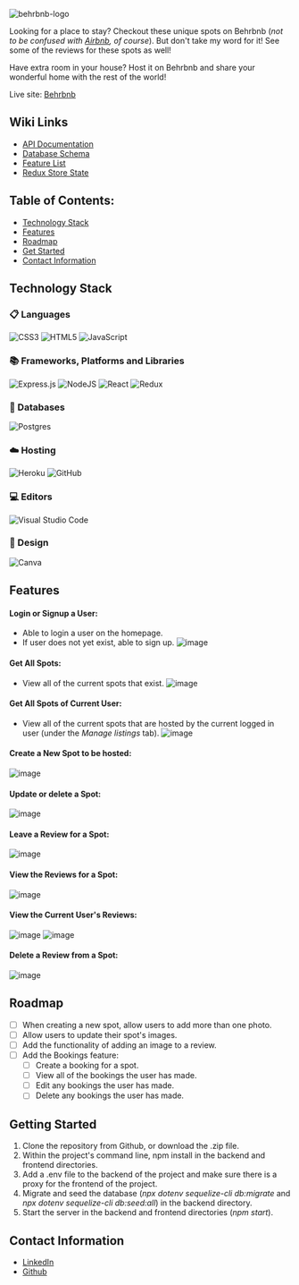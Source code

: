 ![behrbnb-logo](https://media.discordapp.net/attachments/992922379682599084/1020896309265309736/behr.png?width=863&height=180)

Looking for a place to stay? Checkout these unique spots on Behrbnb (*not to be confused with [Airbnb](https://www.airbnb.com/), of course*). 
But don't take my word for it! See some of the reviews for these spots as well!

Have extra room in your house? Host it on Behrbnb and share your wonderful home with the rest of the world!

Live site: [Behrbnb](https://behrbnb.herokuapp.com/) 

## Wiki Links
- [API Documentation](https://github.com/amanduhkv/Behrbnb/wiki#api-documentation)
- [Database Schema](https://github.com/amanduhkv/Behrbnb/wiki#database-schema)
- [Feature List](https://github.com/amanduhkv/Behrbnb/wiki#feature-list)
- [Redux Store State](https://github.com/amanduhkv/Behrbnb/wiki#redux-store-state)

## Table of Contents:
- [Technology Stack](https://github.com/amanduhkv/Behrbnb/blob/main/README.md#technology-stack)
- [Features](https://github.com/amanduhkv/Behrbnb/blob/main/README.md#features)
- [Roadmap](https://github.com/amanduhkv/Behrbnb/blob/main/README.md#roadmap)
- [Get Started](https://github.com/amanduhkv/Behrbnb/blob/main/README.md#getting-started)
- [Contact Information](https://github.com/amanduhkv/Behrbnb/blob/main/README.md#contact-information)

## Technology Stack
### 📋 Languages
![CSS3](https://img.shields.io/badge/css3-%231572B6.svg?style=for-the-badge&logo=css3&logoColor=white)
![HTML5](https://img.shields.io/badge/html5-%23E34F26.svg?style=for-the-badge&logo=html5&logoColor=white)
![JavaScript](https://img.shields.io/badge/javascript-%23323330.svg?style=for-the-badge&logo=javascript&logoColor=%23F7DF1E)

### 📚 Frameworks, Platforms and Libraries
![Express.js](https://img.shields.io/badge/express.js-%23404d59.svg?style=for-the-badge&logo=express&logoColor=%2361DAFB)
![NodeJS](https://img.shields.io/badge/node.js-6DA55F?style=for-the-badge&logo=node.js&logoColor=white)
![React](https://img.shields.io/badge/react-%2320232a.svg?style=for-the-badge&logo=react&logoColor=%2361DAFB)
![Redux](https://img.shields.io/badge/redux-%23593d88.svg?style=for-the-badge&logo=redux&logoColor=white)

### 💾 Databases
![Postgres](https://img.shields.io/badge/postgres-%23316192.svg?style=for-the-badge&logo=postgresql&logoColor=white)

### ☁️ Hosting
![Heroku](https://img.shields.io/badge/heroku-%23430098.svg?style=for-the-badge&logo=heroku&logoColor=white)
![GitHub](https://img.shields.io/badge/github-%23121011.svg?style=for-the-badge&logo=github&logoColor=white)

### 💻 Editors
![Visual Studio Code](https://img.shields.io/badge/Visual%20Studio%20Code-0078d7.svg?style=for-the-badge&logo=visual-studio-code&logoColor=white)

### 🎨 Design
![Canva](https://img.shields.io/badge/Canva-%2300C4CC.svg?style=for-the-badge&logo=Canva&logoColor=white)


## Features
#### Login or Signup a User: 
- Able to login a user on the homepage.
- If user does not yet exist, able to sign up.
![image](https://user-images.githubusercontent.com/105696861/192137635-438ec327-f160-4ee4-91d8-a76e4db6b4b6.png)

#### Get All Spots:
- View all of the current spots that exist.
![image](https://user-images.githubusercontent.com/105696861/192137738-6c32a123-16bd-48b5-9568-aedd31d89511.png)

#### Get All Spots of Current User:
- View all of the current spots that are hosted by the current logged in user (under the *Manage listings* tab).
![image](https://user-images.githubusercontent.com/105696861/192137885-4aaa7309-39b8-46d8-be0c-f4bba790e8bc.png)

#### Create a New Spot to be hosted:
![image](https://user-images.githubusercontent.com/105696861/192137984-950c8b96-6f9c-49bb-bfb0-9fb9dae6114f.png)

#### Update or delete a Spot:
![image](https://user-images.githubusercontent.com/105696861/192198010-dfbf1e46-a6d5-46b1-9dc0-b21aa9135a0e.png)

#### Leave a Review for a Spot:
![image](https://user-images.githubusercontent.com/105696861/192198178-7fa5d1b4-dc3e-4052-8362-934645a772b1.png)

#### View the Reviews for a Spot:
![image](https://user-images.githubusercontent.com/105696861/192198253-90063274-d915-4b34-afe1-5f21784c0b36.png)

#### View the Current User's Reviews:
![image](https://user-images.githubusercontent.com/105696861/192198342-412820fa-4675-475a-b4ac-c6fa4e17f416.png)
![image](https://user-images.githubusercontent.com/105696861/192198373-25b7790f-206a-45af-a16a-59bfe65fcacd.png)

#### Delete a Review from a Spot:
![image](https://user-images.githubusercontent.com/105696861/192198433-88fa6ccc-0f99-430d-a195-6ba4b431b25c.png)


## Roadmap
- [ ] When creating a new spot, allow users to add more than one photo.
- [ ] Allow users to update their spot's images.
- [ ] Add the functionality of adding an image to a review.
- [ ] Add the Bookings feature:
  - [ ] Create a booking for a spot.
  - [ ] View all of the bookings the user has made.
  - [ ] Edit any bookings the user has made.
  - [ ] Delete any bookings the user has made.  

## Getting Started
1. Clone the repository from Github, or download the .zip file.
2. Within the project's command line, npm install in the backend and frontend directories.
3. Add a .env file to the backend of the project and make sure there is a proxy for the frontend of the project. 
4. Migrate and seed the database (*npx dotenv sequelize-cli db:migrate* and *npx dotenv sequelize-cli db:seed:all*) in the backend directory.
5. Start the server in the backend and frontend directories (*npm start*).

## Contact Information
- [LinkedIn](https://www.linkedin.com/in/amandakvien/)
- [Github](https://github.com/amanduhkv)

